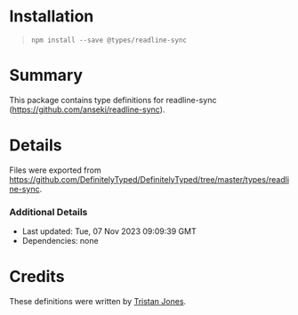 # Installation
> `npm install --save @types/readline-sync`

# Summary
This package contains type definitions for readline-sync (https://github.com/anseki/readline-sync).

# Details
Files were exported from https://github.com/DefinitelyTyped/DefinitelyTyped/tree/master/types/readline-sync.

### Additional Details
 * Last updated: Tue, 07 Nov 2023 09:09:39 GMT
 * Dependencies: none

# Credits
These definitions were written by [Tristan Jones](https://github.com/jonestristand).
